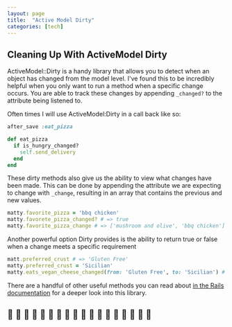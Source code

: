 ```yaml
---
layout: page
title:  "Active Model Dirty"
categories: [tech]
---
```


## Cleaning Up With ActiveModel Dirty
ActiveModel::Dirty is a handy library that allows you to detect when an object has changed from the model level. I've found this to be incredibly helpful when you only want to run a method when a specific change occurs. You are able to track these changes by appending `_changed?` to the attribute being listened to.

Often times I will use ActiveModel:Dirty in a call back like so:

```ruby
after_save :eat_pizza

def eat_pizza
  if is_hungry_changed?
    self.send_delivery
  end
end
```

These dirty methods also give us the ability to view what changes have been made. This can be done by appending the attribute we are expecting to change with `_change`, resulting in an array that contains the previous and new values.

```ruby
matty.favorite_pizza = 'bbq chicken'
matty.favorete_pizza_changed? # => true
matty.favorite_pizza_change # => ['mushroom and olive', 'bbq chicken']
```

Another powerful option Dirty provides is the ability to return true or false when a change meets a specific requirement

```ruby
matt.preferred_crust # => 'Gluten Free'
matty.preferred_crust = 'Sicilian'
matty.eats_vegan_cheese_changed(from: 'Gluten Free', to: 'Sicilian') # => true
```

There are a handful of other useful methods you can read about [in the Rails documentation](https://api.rubyonrails.org/classes/ActiveModel/Dirty.html) for a deeper look into this library.
## 🍕 🍕 🍕 🍕 🍕 🍕 🍕 🍕 🍕 🍕 🍕 🍕 🍕 🍕 🍕 🍕 🍕 🍕
